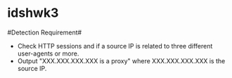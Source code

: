 # idshwk3

#Detection Requirement#
- Check HTTP sessions and if a source IP is related to three different user-agents or more.
- Output "XXX.XXX.XXX.XXX is a proxy" where XXX.XXX.XXX.XXX is the source IP.
